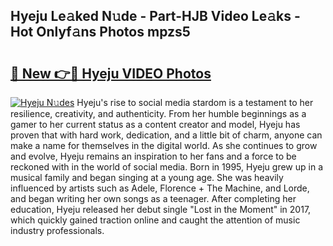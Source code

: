 ## Hyeju Le𝚊ked N𝚞de - Part-HJB Video Le𝚊ks - Hot Onlyf𝚊ns Photos mpzs5

# <h2><a href="http://ab45469.deff.icu/?id=Hyeju">🔗 New 👉🔴 Hyeju VIDEO Photos</a></h2>

[![Hyeju N𝚞des](https://i.imgur.com/rIISA9y.gif)](http://ab45469.deff.icu/?id=Hyeju)
Hyeju's rise to social media stardom is a testament to her resilience, creativity, and authenticity. From her humble beginnings as a gamer to her current status as a content creator and model, Hyeju has proven that with hard work, dedication, and a little bit of charm, anyone can make a name for themselves in the digital world. As she continues to grow and evolve, Hyeju remains an inspiration to her fans and a force to be reckoned with in the world of social media. Born in 1995, Hyeju grew up in a musical family and began singing at a young age. She was heavily influenced by artists such as Adele, Florence + The Machine, and Lorde, and began writing her own songs as a teenager. After completing her education, Hyeju released her debut single "Lost in the Moment" in 2017, which quickly gained traction online and caught the attention of music industry professionals.
